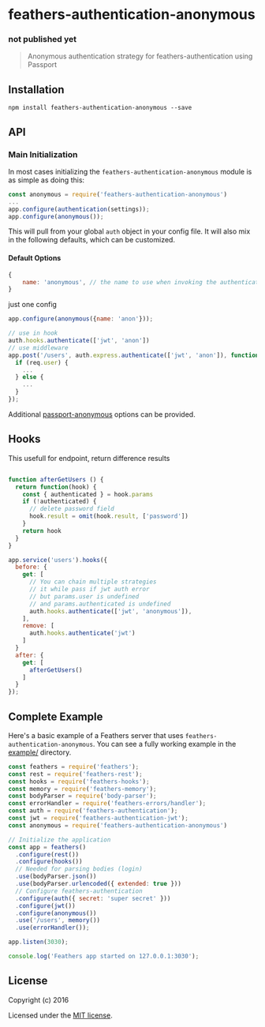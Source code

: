 # feathers-authentication-anonymous

### not published yet

> Anonymous authentication strategy for feathers-authentication using Passport

## Installation

```
npm install feathers-authentication-anonymous --save
```

## API

### Main Initialization

In most cases initializing the `feathers-authentication-anonymous` module is as simple as doing this:

```js
const anonymous = require('feathers-authentication-anonymous')
...
app.configure(authentication(settings));
app.configure(anonymous());
```

This will pull from your global `auth` object in your config file. It will also mix in the following defaults, which can be customized.

#### Default Options

```js
{
    name: 'anonymous', // the name to use when invoking the authentication Strategy
}
```
just one config
```js
app.configure(anonymous({name: 'anon'}));

// use in hook
auth.hooks.authenticate(['jwt', 'anon'])
// use middleware
app.post('/users', auth.express.authenticate(['jwt', 'anon']), function(req, res) {
  if (req.user) {
    ...
  } else {
    ...
  }
});
```
Additional [passport-anonymous](https://github.com/jaredhanson/passport-anonymous) options can be provided.

## Hooks
This usefull for endpoint, return difference results
```js

function afterGetUsers () {
  return function(hook) {
    const { authenticated } = hook.params
    if (!authenticated) {
      // delete password field
      hook.result = omit(hook.result, ['password'])
    }
    return hook
  }
}

app.service('users').hooks({
  before: {
    get: [
      // You can chain multiple strategies
      // it while pass if jwt auth error
      // but params.user is undefined
      // and params.authenticated is undefined
      auth.hooks.authenticate(['jwt', 'anonymous']),
    ],
    remove: [
      auth.hooks.authenticate('jwt')
    ]
  }
  after: {
    get: [
      afterGetUsers()
    ]
  }
});
```

## Complete Example

Here's a basic example of a Feathers server that uses `feathers-authentication-anonymous`. You can see a fully working example in the [example/](./example/) directory.

```js
const feathers = require('feathers');
const rest = require('feathers-rest');
const hooks = require('feathers-hooks');
const memory = require('feathers-memory');
const bodyParser = require('body-parser');
const errorHandler = require('feathers-errors/handler');
const auth = require('feathers-authentication');
const jwt = require('feathers-authentication-jwt');
const anonymous = require('feathers-authentication-anonymous')

// Initialize the application
const app = feathers()
  .configure(rest())
  .configure(hooks())
  // Needed for parsing bodies (login)
  .use(bodyParser.json())
  .use(bodyParser.urlencoded({ extended: true }))
  // Configure feathers-authentication
  .configure(auth({ secret: 'super secret' }))
  .configure(jwt())
  .configure(anonymous())
  .use('/users', memory())
  .use(errorHandler());

app.listen(3030);

console.log('Feathers app started on 127.0.0.1:3030');
```

## License

Copyright (c) 2016

Licensed under the [MIT license](LICENSE).
